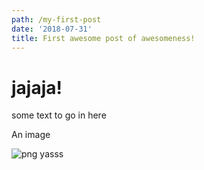 ```yaml
---
path: /my-first-post
date: '2018-07-31'
title: First awesome post of awesomeness!
---
```

# jajaja!

some text to go in here

An image

![png yasss](/assets/favicon.png)
